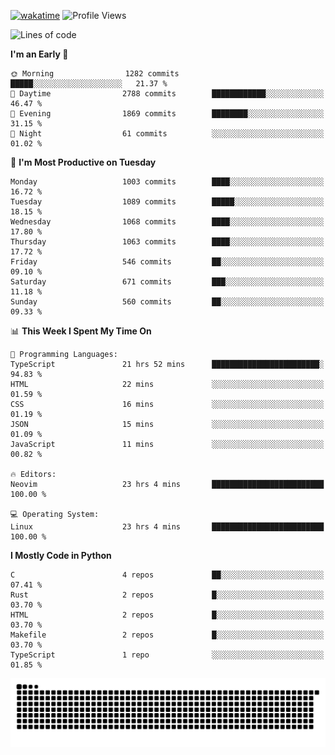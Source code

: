 [![wakatime](https://wakatime.com/badge/user/b920b284-3cde-4cd4-b72e-f7f22d050b16.svg)](https://wakatime.com/@b920b284-3cde-4cd4-b72e-f7f22d050b16)
![Profile Views](http://img.shields.io/badge/Profile%20Views-4586-blue)
<!--START_SECTION:waka-->
![Lines of code](https://img.shields.io/badge/From%20Hello%20World%20I%27ve%20Written-5.2%20million%20lines%20of%20code-blue)

**I'm an Early 🐤** 

```text
🌞 Morning                1282 commits        █████░░░░░░░░░░░░░░░░░░░░   21.37 % 
🌆 Daytime                2788 commits        ████████████░░░░░░░░░░░░░   46.47 % 
🌃 Evening                1869 commits        ████████░░░░░░░░░░░░░░░░░   31.15 % 
🌙 Night                  61 commits          ░░░░░░░░░░░░░░░░░░░░░░░░░   01.02 % 
```
📅 **I'm Most Productive on Tuesday** 

```text
Monday                   1003 commits        ████░░░░░░░░░░░░░░░░░░░░░   16.72 % 
Tuesday                  1089 commits        █████░░░░░░░░░░░░░░░░░░░░   18.15 % 
Wednesday                1068 commits        ████░░░░░░░░░░░░░░░░░░░░░   17.80 % 
Thursday                 1063 commits        ████░░░░░░░░░░░░░░░░░░░░░   17.72 % 
Friday                   546 commits         ██░░░░░░░░░░░░░░░░░░░░░░░   09.10 % 
Saturday                 671 commits         ███░░░░░░░░░░░░░░░░░░░░░░   11.18 % 
Sunday                   560 commits         ██░░░░░░░░░░░░░░░░░░░░░░░   09.33 % 
```


📊 **This Week I Spent My Time On** 

```text
💬 Programming Languages: 
TypeScript               21 hrs 52 mins      ████████████████████████░   94.83 % 
HTML                     22 mins             ░░░░░░░░░░░░░░░░░░░░░░░░░   01.59 % 
CSS                      16 mins             ░░░░░░░░░░░░░░░░░░░░░░░░░   01.19 % 
JSON                     15 mins             ░░░░░░░░░░░░░░░░░░░░░░░░░   01.09 % 
JavaScript               11 mins             ░░░░░░░░░░░░░░░░░░░░░░░░░   00.82 % 

🔥 Editors: 
Neovim                   23 hrs 4 mins       █████████████████████████   100.00 % 

💻 Operating System: 
Linux                    23 hrs 4 mins       █████████████████████████   100.00 % 
```

**I Mostly Code in Python** 

```text
C                        4 repos             ██░░░░░░░░░░░░░░░░░░░░░░░   07.41 % 
Rust                     2 repos             █░░░░░░░░░░░░░░░░░░░░░░░░   03.70 % 
HTML                     2 repos             █░░░░░░░░░░░░░░░░░░░░░░░░   03.70 % 
Makefile                 2 repos             █░░░░░░░░░░░░░░░░░░░░░░░░   03.70 % 
TypeScript               1 repo              ░░░░░░░░░░░░░░░░░░░░░░░░░   01.85 % 
```




<!--END_SECTION:waka-->
![Snake animation](https://raw.githubusercontent.com/timmypidashev/timmypidashev/main/commits.svg)

